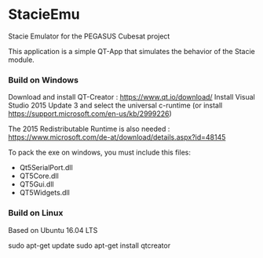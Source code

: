# StacieEmu
Stacie Emulator for the PEGASUS Cubesat project

This application is a simple QT-App that simulates the behavior of the Stacie module.

### Build on Windows

Download and install QT-Creator : https://www.qt.io/download/
Install Visual Studio 2015 Update 3 and select the universal c-runtime (or install https://support.microsoft.com/en-us/kb/2999226)

The 2015 Redistributable Runtime is also needed : https://www.microsoft.com/de-at/download/details.aspx?id=48145

To pack the exe on windows, you must include this files:
* Qt5SerialPort.dll
* QT5Core.dll
* QT5Gui.dll
* QT5Widgets.dll

### Build on Linux

Based on Ubuntu 16.04 LTS

sudo apt-get update
sudo apt-get install qtcreator

